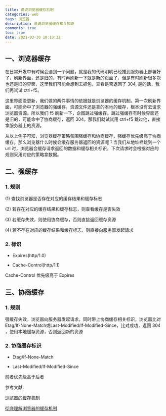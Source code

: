 ```yaml
---
title: 说说浏览器缓存机制
categories: web
tags: 浏览器
description: 说说浏览器缓存相关知识
comments: true
toc: true
date: 2021-03-30 10:10:32
---
```

## 一、浏览器缓存

在日常开发中有时候会遇到一个问题，就是我的代码明明已经推到服务器上部署好了，刷新界面，还是旧的，有时再刷新一下就是新的页面了，但是有时刷新很多次也还是旧的界面，这里我们可能会想到去抓包，查看是否返回了 304, 是的话，我们再试试 ctrl+f5。

这里界面没更新，我们做的两件事情的依据就是浏览器的缓存机制。第一次刷新界面，可能命中了浏览器的强缓存，资源文件还是拿的本地的缓存，根本没有去请求浏览器资源。所以我们 f5 刷新一下，企图跳过强缓存。跳过强缓存有时候界面还是旧的，可能命中了协商缓存，返回 304，那我们就试试用 ctrl+f5 跳过他，直接拿服务器上的资源。

从以上例子可知，浏览器缓存策略氛围强缓存和协商缓存，强缓存优先级高于协商缓存。那么浏览器什么时候会缓存服务器返回的资源呢？当我们从地址栏跳到一个 url 时，浏览器会缓存请求返回的数据和缓存相关标识，下次请求时会根据对应的规则采用对应的策略拿数据。

## 二、强缓存

### 1. 规则

(1) 查找浏览器是否存在对应的缓存结果和缓存标志

(2) 若存在对应的缓存结果和缓存标志，则查看缓存是否失效

(3) 若缓存失效，则使用协商缓存，否则直接返回缓存资源

(4) 若不存在对应的缓存结果和缓存标志，则直接向服务器发起请求

### 2. 标识

- Expires(http/1.0)

- Cache-Control(http/1.1)

Cache-Control 优先级高于 Expires

## 三、协商缓存

### 1. 规则

强缓存失效，浏览器向服务器发起请求，同时带上协商缓存相关标识，浏览器比对Etag/If-None-Match或Last-Modified/If-Modified-Since，比对成功，返回 304 ，使用本地缓存资源，否则返回新的资源

### 2. 协商缓存标识

- Etag/If-None-Match
  
- Last-Modified/If-Modified-Since

前者优先级高于后者

参考文献:

[浏览器的缓存机制](https://www.cnblogs.com/suihang/p/12855345.html)

[彻底理解浏览器的缓存机制](https://juejin.cn/post/6844903593275817998#heading-0)